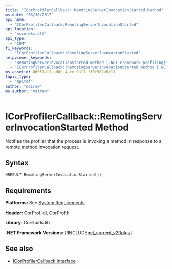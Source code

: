 ```yaml
---
title: "ICorProfilerCallback::RemotingServerInvocationStarted Method"
ms.date: "03/30/2017"
api_name: 
  - "ICorProfilerCallback.RemotingServerInvocationStarted"
api_location: 
  - "mscorwks.dll"
api_type: 
  - "COM"
f1_keywords: 
  - "ICorProfilerCallback::RemotingServerInvocationStarted"
helpviewer_keywords: 
  - "RemotingServerInvocationStarted method [.NET Framework profiling]"
  - "ICorProfilerCallback::RemotingServerInvocationStarted method [.NET Framework profiling]"
ms.assetid: 86051a11-ad8e-4ace-9a11-ff0f982a5e11
topic_type: 
  - "apiref"
author: "mairaw"
ms.author: "mairaw"
---
```

# ICorProfilerCallback::RemotingServerInvocationStarted Method
Notifies the profiler that the process is invoking a method in response to a remote method invocation request.  
  
## Syntax  
  
```  
HRESULT RemotingServerInvocationStarted();  
```  
  
## Requirements  
 **Platforms:** See [System Requirements](../../../../docs/framework/get-started/system-requirements.md).  
  
 **Header:** CorProf.idl, CorProf.h  
  
 **Library:** CorGuids.lib  
  
 **.NET Framework Versions:** [!INCLUDE[net_current_v20plus](../../../../includes/net-current-v20plus-md.md)]  
  
## See also
- [ICorProfilerCallback Interface](../../../../docs/framework/unmanaged-api/profiling/icorprofilercallback-interface.md)
